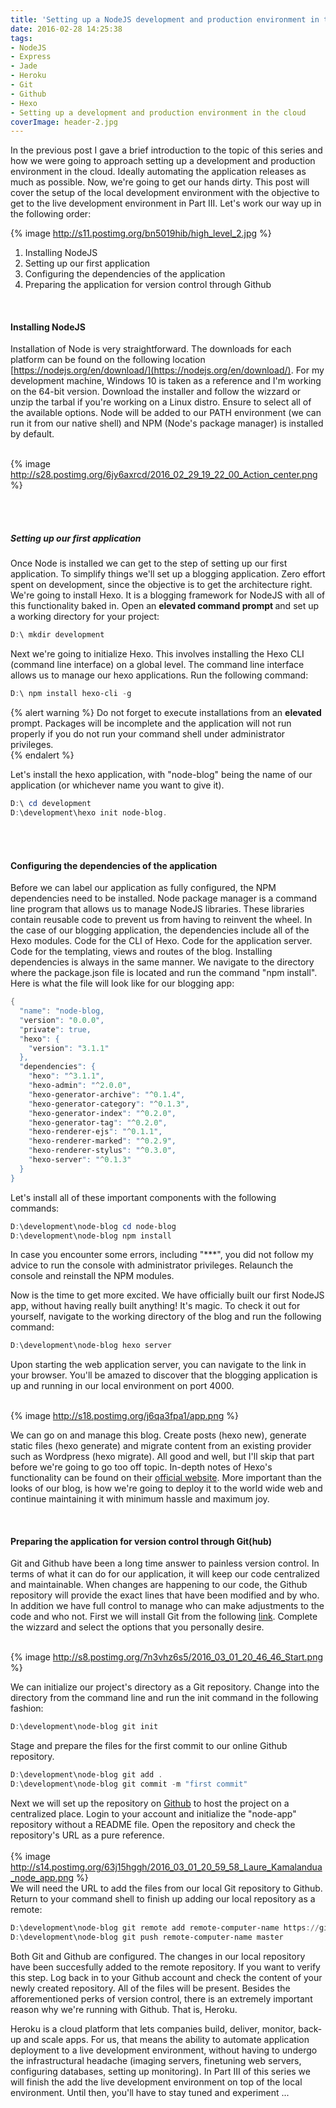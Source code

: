 ```yaml
---
title: 'Setting up a NodeJS development and production environment in the cloud. Part II'
date: 2016-02-28 14:25:38
tags:
- NodeJS
- Express
- Jade
- Heroku
- Git
- Github
- Hexo
- Setting up a development and production environment in the cloud
coverImage: header-2.jpg
---
```

In the previous post I gave a brief introduction to the topic of this series and how we were going to approach setting up a development and production environment in the cloud. Ideally automating the application releases as much as possible. Now, we're going to get our hands dirty. This post will cover the setup of the local development environment with the objective to get to the live development environment in Part III. <!-- more -->Let's work our way up in the following order:<br>

{% image http://s11.postimg.org/bn5019hib/high_level_2.jpg %}

1. Installing NodeJS 
2. Setting up our first application
3. Configuring the dependencies of the application
4. Preparing the application for version control through Github

<br>
<h4>Installing NodeJS</h4>

Installation of Node is very straightforward. The downloads for each platform can be found on the following location [https://nodejs.org/en/download/](https://nodejs.org/en/download/). For my development machine, Windows 10 is taken as a reference and I'm working on the 64-bit version. Download the installer and follow the wizzard or unzip the tarbal if you're working on a Linux distro. Ensure to select all of the available options. Node will be added to our PATH environment (we can run it from our native shell) and NPM (Node's package manager) is installed by default.<br><br>

{% image http://s28.postimg.org/6jy6axrcd/2016_02_29_19_22_00_Action_center.png %}

<br><br><h5>Setting up our first application</h5>

Once Node is installed we can get to the step of setting up our first application. To simplify things we'll set up a blogging application. Zero effort spent on development, since the objective is to get the architecture right. We're going to install Hexo. It is a blogging framework for NodeJS with all of this functionality baked in. Open an <b>elevated command prompt </b> and set up a working directory for your project:
``` powershell
D:\ mkdir development
```
Next we're going to initialize Hexo. This involves installing the Hexo CLI (command line interface) on a global level. The command line interface allows us to manage our hexo applications. Run the following command:

 ``` powershell
D:\ npm install hexo-cli -g
```
{% alert warning %}
Do not forget to execute installations from an <b>elevated</b> prompt. Packages will be incomplete and the application will not run properly if you do not run your command shell under administrator privileges.<br>
{% endalert %}

Let's install the hexo application, with "node-blog" being the name of our application (or whichever name you want to give it).
 ``` powershell
D:\ cd development
D:\development\hexo init node-blog. 
```

<br><br><h4>Configuring the dependencies of the application</h4>
Before we can label our application as fully configured, the NPM dependencies need to be installed. Node package manager is a command line program that allows us to manage NodeJS libraries. These libraries contain reusable code to prevent us from having to reinvent the wheel. In the case of our blogging application, the dependencies include all of the Hexo modules. Code for the CLI of Hexo. Code for the application server. Code for the templating, views and routes of the blog. Installing dependencies is always in the same manner. We navigate to the directory where the package.json file is located and run the command "npm install". Here is what the file will look like for our blogging app: 

``` powershell
{
  "name": "node-blog,
  "version": "0.0.0",
  "private": true,
  "hexo": {
    "version": "3.1.1"
  },
  "dependencies": {
    "hexo": "^3.1.1",
    "hexo-admin": "^2.0.0",
    "hexo-generator-archive": "^0.1.4",
    "hexo-generator-category": "^0.1.3",
    "hexo-generator-index": "^0.2.0",
    "hexo-generator-tag": "^0.2.0",
    "hexo-renderer-ejs": "^0.1.1",
    "hexo-renderer-marked": "^0.2.9",
    "hexo-renderer-stylus": "^0.3.0",
    "hexo-server": "^0.1.3"
  }
}

```

Let's install all of these important components with the following commands:

``` powershell
D:\development\node-blog cd node-blog
D:\development\node-blog npm install 
```

In case you encounter some errors, including "***", you did not follow my advice to run the console with administrator privileges. Relaunch the console and reinstall the NPM modules. 

Now is the time to get more excited. We have officially built our first NodeJS app, without having really built anything! It's magic. To check it out for yourself, navigate to the working directory of the blog and run the following command: 

``` powershell
D:\development\node-blog hexo server
```

Upon starting the web application server, you can navigate to the link in your browser. You'll be amazed to discover that the blogging application is up and running in our local environment on port 4000.<br><br>

{% image http://s18.postimg.org/j6qa3fpa1/app.png %}

We can go on and manage this blog. Create posts (hexo new), generate static files (hexo generate) and migrate content from an existing provider such as Wordpress (hexo migrate). All good and well, but I'll skip that part before we're going to go too off topic. In-depth notes of Hexo's functionality can be found on their [official website](https://hexo.io/docs/). More important than the looks of our blog, is how we're going to deploy it to the world wide web and continue maintaining it with minimum hassle and maximum joy.

<br><h4>Preparing the application for version control through Git(hub)</h4>
Git and Github have been a long time answer to painless version control. In terms of what it can do for our application, it will keep our code centralized and maintainable. When changes are happening to our code, the Github repository will provide the exact lines that have been modified and by who. In addition we have full control to manage who can make adjustments to the code and who not. First we will install Git from the following [link](https://git-scm.com/downloads). Complete the wizzard and select the options that you personally desire.<br><br>

{% image http://s8.postimg.org/7n3vhz6s5/2016_03_01_20_46_46_Start.png %}

We can initialize our project's directory as a Git repository. Change into the directory from the command line and run the init command in the following fashion: 

``` powershell
D:\development\node-blog git init
```

Stage and prepare the files for the first commit to our online Github repository.
``` powershell
D:\development\node-blog git add .
D:\development\node-blog git commit -m "first commit"
```

Next we will set up the repository on [Github](http://github.com) to host the project on a centralized place. Login to your account and initialize the "node-app" repository without a README file. Open the repository and check the repository's URL as a pure reference.<br><br>
{% image http://s14.postimg.org/63j15hggh/2016_03_01_20_59_58_Laure_Kamalandua_node_app.png %}
<br>We will need the URL to add the files from our local Git repository to Github. Return to your command shell to finish up adding our local repository as a remote:

``` powershell
D:\development\node-blog git remote add remote-computer-name https://github.com/LaureKamalandua/node-app.git
D:\development\node-blog git push remote-computer-name master
```
Both Git and Github are configured. The changes in our local repository have been succesfully added to the remote repository. If you want to verify this step. Log back in to your Github account and check the content of your newly created repository. All of the files will be present. Besides the afforementioned perks of version control, there is an extremely important reason why we're running with Github. That is, Heroku.

Heroku is a cloud platform that lets companies build, deliver, monitor, back-up and scale apps. For us, that means the ability to automate application deployment to a live development environment, without having to undergo the infrastructural headache (imaging servers, finetuning web servers, configuring databases, setting up monitoring). In Part III of this series we will finish the add the live development environment on top of the local environment. Until then, you'll have to stay tuned and experiment ...